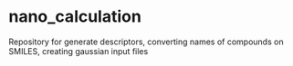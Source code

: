 # nano_calculation
Repository for generate descriptors, converting names of compounds on SMILES, creating gaussian input files
